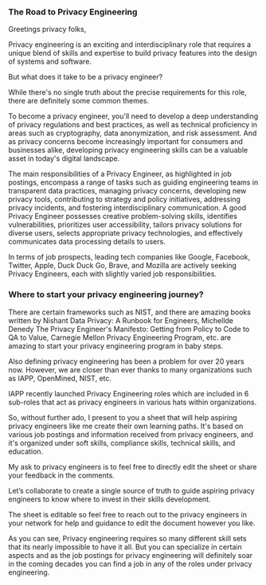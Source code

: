 ### The Road to Privacy Engineering

Greetings privacy folks,

Privacy engineering is an exciting and interdisciplinary role that requires a unique blend of skills and expertise to build privacy features into the design of systems and software.

But what does it take to be a privacy engineer?

While there's no single truth about the precise requirements for this role, there are definitely some common themes.

To become a privacy engineer, you'll need to develop a deep understanding of privacy regulations and best practices, as well as technical proficiency in areas such as cryptography, data anonymization, and risk assessment. And as privacy concerns become increasingly important for consumers and businesses alike, developing privacy engineering skills can be a valuable asset in today's digital landscape.

The main responsibilities of a Privacy Engineer, as highlighted in job postings, encompass a range of tasks such as guiding engineering teams in transparent data practices, managing privacy concerns, developing new privacy tools, contributing to strategy and policy initiatives, addressing privacy incidents, and fostering interdisciplinary communication. A good Privacy Engineer possesses creative problem-solving skills, identifies vulnerabilities, prioritizes user accessibility, tailors privacy solutions for diverse users, selects appropriate privacy technologies, and effectively communicates data processing details to users.

In terms of job prospects, leading tech companies like Google, Facebook, Twitter, Apple, Duck Duck Go, Brave, and Mozilla are actively seeking Privacy Engineers, each with slightly varied job responsibilities.

### Where to start your privacy engineering journey?

There are certain frameworks such as NIST, and there are amazing books written by Nishant Data Privacy: A Runbook for Engineers, Michellde Denedy The Privacy Engineer's Manifesto: Getting from Policy to Code to QA to Value, Carnegie Mellon Privacy Engineering Program, etc. are amazing to start your privacy engineering program in baby steps.

Also defining privacy engineering has been a problem for over 20 years now. However,  we are closer than ever thanks to many organizations such as IAPP, OpenMined, NIST, etc.

IAPP recently launched Privacy Engineering roles which are included in 6 sub-roles that act as privacy engineers in various hats within organizations.

So, without further ado, I present to you a sheet that will help aspiring privacy engineers like me create their own learning paths. It's based on various job postings and information received from privacy engineers, and it's organized under soft skills, compliance skills, technical skills, and education.

My ask to privacy engineers is to feel free to directly edit the sheet or share your feedback in the comments.

Let’s collaborate to create a single source of truth to guide aspiring privacy engineers to know where to invest in their skills development.

The sheet is editable so feel free to reach out to the privacy engineers in your network for help and guidance to edit the document however you like.

As you can see, Privacy engineering requires so many different skill sets that its nearly impossible to have it all. But you can specialize in certain aspects and as the job postings for privacy engineering will definitely soar in the coming decades you can find a job in any of the roles under privacy engineering.
